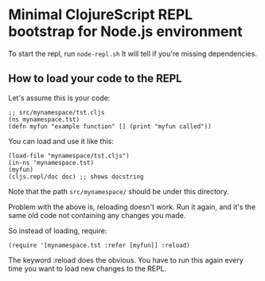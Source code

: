 # Minimal ClojureScript REPL bootstrap for Node.js environment

To start the repl, run ``node-repl.sh``
It will tell if you're missing dependencies.

## How to load your code to the REPL

Let's assume this is your code:

```
;; src/mynamespace/tst.cljs
(ns mynamespace.tst)
(defn myfun "example function" [] (print "myfun called"))
```

You can load and use it like this:

```
(load-file "mynamespace/tst.cljs")
(in-ns 'mynamespace.tst)
(myfun)
(cljs.repl/doc doc) ;; shows docstring
```

Note that the path ``src/mynamespace/`` should be under this directory.

Problem with the above is, reloading doesn't work. Run it again, and it's the same old code not containing any changes you made.

So instead of loading, require:

```(require '[mynamespace.tst :refer [myfun]] :reload)```

The keyword :reload does the obvious. You have to run this again every time you want to load new changes to the REPL.
